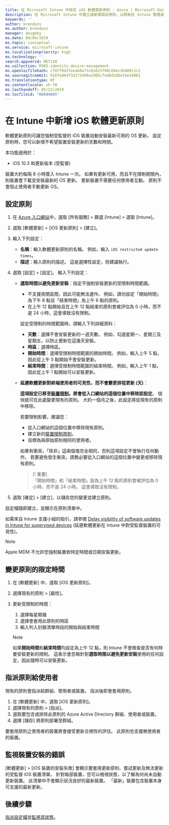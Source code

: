 ```yaml
---
title: 在 Microsoft Intune 中設定 iOS 軟體更新原則 - Azure | Microsoft Docs
description: 在 Microsoft Intune 中建立或新增設定原則，以限制在 Intune 管理或監督的 iOS 裝置上自動安裝軟體更新的時間。 您可以選擇未安裝更新的日期與時間。 您也可以將此原則指派給群組、使用者或裝置，並檢查是否有任何安裝失敗。
keywords: ''
author: brenduns
ms.author: brenduns
manager: dougeby
ms.date: 04/04/2019
ms.topic: conceptual
ms.service: microsoft-intune
ms.localizationpriority: high
ms.technology: ''
search.appverid: MET150
ms.collection: M365-identity-device-management
ms.openlocfilehash: cf07f942feeab0a73c01625f90c04ec3b989c1c2
ms.sourcegitcommit: 916fed64f3d173498a2905c7ed8d2d6416e34061
ms.translationtype: HT
ms.contentlocale: zh-TW
ms.lasthandoff: 05/23/2019
ms.locfileid: "66044845"
---
```

# <a name="add-ios-software-update-policies-in-intune"></a>在 Intune 中新增 iOS 軟體更新原則

軟體更新原則可讓您強制受監督的 iOS 裝置自動安裝最新可用的 OS 更新。 設定原則時，您可以新增不希望裝置安裝更新的天數和時間。 

本功能適用於：

- iOS 10.3 和更新版本 (受監督)

裝置大約每隔 8 小時簽入 Intune 一次。 如果有更新可用，而且不在限制期間內，則裝置會下載並安裝最新的 OS 更新。 更新裝置不需要任何使用者互動。 原則不會阻止使用者手動更新 OS。

## <a name="configure-the-policy"></a>設定原則

1. 在 [Azure 入口網站](https://portal.azure.com)中，選取 [所有服務] > 篩選 [Intune] > 選取 [Intune]。
2. 選取 [軟體更新] > [iOS 更新原則] > [建立]。
3. 輸入下列設定：

    - **名稱**：輸入軟體更新原則的名稱。 例如，輸入 `iOS restricted update times`。
    - **描述**：輸入原則的描述。 這是選擇性設定，但建議執行。

4. 選取 [設定] > [設定]。 輸入下列設定：

    - **選取時間以避免更新安裝**：指定不強制安裝更新的受限制時間範圍。 
      - 不支援夜間區間，因此可能無法運作。 例如，請勿設定「開始時間」為下午 8 點且「結束時間」為上午 6 點的原則。
      - 在上午 12 點開始且在上午 12 點結束的原則會被評估為 0 小時，而不是 24 小時，這會導致沒有限制。

      設定受限制的時間範圍時，請輸入下列詳細資料：

      - **天數**：選擇不會安裝更新的一週天數。 例如，勾選星期一、星期三及星期五，以防止更新在這幾天安裝。
      - **時區**：選擇時區。
      - **開始時間**：選擇受限制時間範圍的開始時間。 例如，輸入上午 5 點，因此從上午 5 點開始不會安裝更新。
      - **結束時間**：選擇受限制時間範圍的結束時間。 例如，輸入上午 1 點，因此從上午 1 點開始可以安裝更新。

    - **延遲軟體更新對終端使用者的可見性，而不會變更排程更新 (天)**： 

      **這項設定已移至[裝置限制](device-restrictions-ios.md#general)。將會從入口網站的這個位置中移除該設定**。 很快就可在此處變更現有的原則。 大約一個月之後，此設定將從現有的原則中移除。

      若要限制影響，建議您：
        - 從入口網站的這個位置中移除現有原則。
        - 建立新的[裝置限制原則](device-restrictions-ios.md#general)。
        - 目標為與原始原則相同的使用者。

      如果有衝突，「除非」這兩個值完全相同，否則這項設定不會執行任何動作。 若要避免發生衝突，請務必要從入口網站的這個位置中變更或移除現有原則。
      > [! 重要]  
      > 「開始時間」和「結束時間」設為上午 12 點的原則會被評估為 0 小時，而不是 24 小時。 這會導致沒有限制。  

5. 選取 [確定] > [建立]，以儲存您的變更並建立原則。

設定檔隨即建立，並顯示在原則清單中。

如需來自 Intune 支援小組的指引，請參閱 [Delay visibility of software updates in Intune for supervised devices](https://techcommunity.microsoft.com/t5/Intune-Customer-Success/Delaying-visibility-of-software-updates-in-Intune-for-supervised/ba-p/345753) (延遲軟體更新在 Intune 中對受監督裝置的可見性)。

> [!NOTE]
> Apple MDM 不允許您強制裝置依特定時間或日期安裝更新。

## <a name="change-the-restricted-times-for-the-policy"></a>變更原則的限定時間

1. 在 [軟體更新] 中，選取 [iOS 更新原則]。
2. 選擇現有的原則 > [屬性]。
3. 更新受限制的時間：

    1. 選擇每星期幾
    2. 選擇會套用此原則的時區
    3. 輸入列入封鎖清單時段的開始與結束時間

    > [!NOTE]
    > 如果**開始時間**和**結束時間**均設定為上午 12 點，則 Intune 不會檢查是否有何時要安裝更新的限制。 這表示會忽略針對**選取時間以避免更新安裝**使用的任何設定，因此隨時可以安裝更新。  

## <a name="assign-the-policy-to-users"></a>指派原則給使用者

現有的原則會指派給群組、使用者或裝置。 指派後即會套用原則。

1. 在 [軟體更新] 中，選取 [iOS 更新原則]。
2. 選擇現有的原則 > [指派]。 
3. 選取要包含或排除此原則的 Azure Active Directory 群組、使用者或裝置。
4. 選擇 [儲存] 將原則部署至群組。

要套用原則之使用者的裝置將會接受更新合規性的評估。 此原則也支援無使用者的裝置。

## <a name="monitor-device-installation-failures"></a>監視裝置安裝的錯誤
<!-- 1352223 -->
[軟體更新] > [iOS 裝置的安裝失敗] 會顯示要套用更新原則、嘗試更新及無法更新的受監督 iOS 裝置清單。 針對每部裝置，您可以檢視狀態，以了解為何尚未自動更新裝置。 此清單中不會顯示狀況良好的最新裝置。 「最新」裝置包含裝置本身可支援的最新更新。

## <a name="next-steps"></a>後續步驟

[指派設定檔](device-profile-assign.md)並[監視其狀態](device-profile-monitor.md)。
